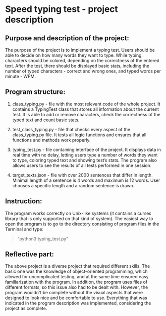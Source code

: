 # Speed typing test - project description

## Purpose and description of the project:

The purpose of the project is to implement a typing test. Users should be able to decide on how many words they want to type. While typing, characters should be colored, depending on the correctness of the entered text. After the test, there should be displayed basic stats, including the number of typed characters - correct and wrong ones, and typed words per minute - WPM.

## Program structure:
1. class_typing.py - file with the most relevant code of the whole project. It contains a TypingTest class that stores all information about the current test. It is able to add or remove characters, check the correctness of the typed text and count basic stats.

2. test_class_typing.py - file that checks every aspect of the class_typing.py file. It tests all logic functions and ensures that all functions and methods work properly.

3. typing_test.py - file containing interface of the project. It displays data in real time with no delay, letting users type a number of words they want to type, coloring typed text and showing test’s stats. The program also allows users to see the results of all tests performed in one session.

4. target_texts.json - file with over 2000 sentences that differ in length. Minimal length of a sentence is 4 words and maximum is 12 words. User chooses a specific length and a random sentence is drawn.

## Instruction:

The program works correctly on Unix-like systems (it contains a curses library that is only supported on that kind of system). The easiest way to open the program is to go to the directory consisting of program files in the Terminal and type:
>“python3 typing_test.py”

## Reflective part:

The above project is a diverse project that required different skills. The basic one was the knowledge of object-oriented programming, which allowed for uncomplicated testing, and at the same time ensured easy familiarization with the program. In addition, the program uses files of different formats, so this issue also had to be dealt with. However, the program wouldn't be complete without the visual aspects that were designed to look nice and be comfortable to use. Everything that was indicated in the program description was implemented, considering the project as complete.




